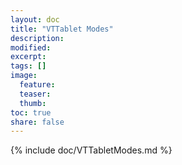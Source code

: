 ```yaml
---
layout: doc
title: "VTTablet Modes"
description:
modified:
excerpt:
tags: []
image:
  feature:
  teaser:
  thumb:
toc: true
share: false
---
```


{% include doc/VTTabletModes.md %}
